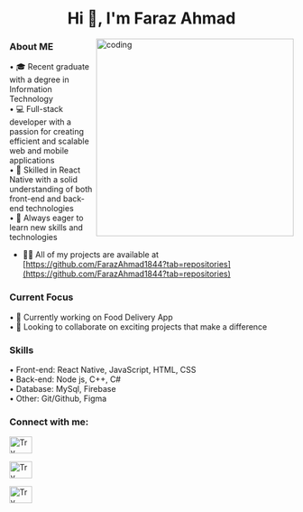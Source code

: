 
<h1 align="center">Hi 👋, I'm Faraz Ahmad</h1>



<img align="right" alt="coding" width ="350" src="https://user-images.githubusercontent.com/46869388/89207039-b899e600-d5d7-11ea-90d0-c894383d35b4.gif">

<h3 align="left">About ME</h3>

•	🎓 Recent graduate with a degree in Information Technology </br>
•	💻 Full-stack developer with a passion for creating efficient and scalable web and mobile applications</br>
•	🌟 Skilled in React Native with a solid understanding of both front-end and back-end technologies</br>
•	🚀 Always eager to learn new skills and technologies</br>


- 👨‍💻 All of my projects are available at [https://github.com/FarazAhmad1844?tab=repositories](https://github.com/FarazAhmad1844?tab=repositories)


<h3 align="left">Current Focus</h3>
•	🔭 Currently working on Food Delivery App</br>
•	👯 Looking to collaborate on exciting projects that make a difference</br>

<h3 align="left">Skills</h3>
•	Front-end: React Native, JavaScript, HTML, CSS </br>
•	Back-end: Node js, C++, C#</br>
•	Database: MySql, Firebase</br>
•	Other: Git/Github, Figma</br>


<h3 align="left">Connect with me:</h3>

<p    display: flex;
  flex-flow: row ;
  >

<a href="https://www.linkedin.com/in/faraz-ahmad-90196931a/" target="blank"><img align="center" src="https://raw.githubusercontent.com/rahuldkjain/github-profile-readme-generator/master/src/images/icons/Social/linked-in-alt.svg" alt="Try Another" height="30" width="40" /></a>

<a href="https://www.instagram.com/farazahmad20arid1844/" target="blank"><img align="center" src="https://raw.githubusercontent.com/rahuldkjain/github-profile-readme-generator/master/src/images/icons/Social/instagram.svg" alt="Try different plateform" height="30" width="40" /></a>


<a href="https://leetcode.com/u/FarazAhmad17/" target="blank"><img align="center" src="https://raw.githubusercontent.com/rahuldkjain/github-profile-readme-generator/master/src/images/icons/Social/leet-code.svg" alt="Try Different Plateform" height="30" width="40" /></a>

</p>





